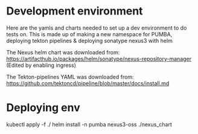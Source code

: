 # Development environment
Here are the yamls and charts needed to set up a dev environment to do tests on. This is made up of making a new namespace for PUMBA, deploying tekton pipelines & deploying sonatype nexus3 with helm

The Nexus helm chart was downloaded from: https://artifacthub.io/packages/helm/sonatype/nexus-repository-manager (Edited by enabling ingress)

The Tekton-pipelines YAML was downloaded from: https://github.com/tektoncd/pipeline/blob/master/docs/install.md

# Deploying env
kubectl apply -f ./
helm install -n pumba nexus3-oss ./nexus_chart